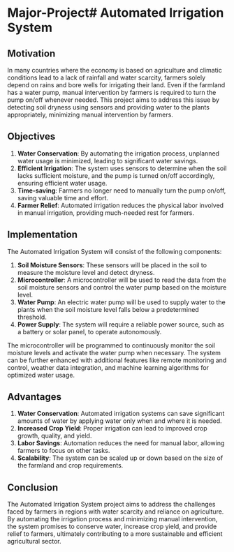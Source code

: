 # Major-Project# Automated Irrigation System

## Motivation

In many countries where the economy is based on agriculture and climatic conditions lead to a lack of rainfall and water scarcity, farmers solely depend on rains and bore wells for irrigating their land. Even if the farmland has a water pump, manual intervention by farmers is required to turn the pump on/off whenever needed. This project aims to address this issue by detecting soil dryness using sensors and providing water to the plants appropriately, minimizing manual intervention by farmers.

## Objectives

1. **Water Conservation**: By automating the irrigation process, unplanned water usage is minimized, leading to significant water savings.
2. **Efficient Irrigation**: The system uses sensors to determine when the soil lacks sufficient moisture, and the pump is turned on/off accordingly, ensuring efficient water usage.
3. **Time-saving**: Farmers no longer need to manually turn the pump on/off, saving valuable time and effort.
4. **Farmer Relief**: Automated irrigation reduces the physical labor involved in manual irrigation, providing much-needed rest for farmers.

## Implementation

The Automated Irrigation System will consist of the following components:

1. **Soil Moisture Sensors**: These sensors will be placed in the soil to measure the moisture level and detect dryness.
2. **Microcontroller**: A microcontroller will be used to read the data from the soil moisture sensors and control the water pump based on the moisture level.
3. **Water Pump**: An electric water pump will be used to supply water to the plants when the soil moisture level falls below a predetermined threshold.
4. **Power Supply**: The system will require a reliable power source, such as a battery or solar panel, to operate autonomously.

The microcontroller will be programmed to continuously monitor the soil moisture levels and activate the water pump when necessary. The system can be further enhanced with additional features like remote monitoring and control, weather data integration, and machine learning algorithms for optimized water usage.

## Advantages

1. **Water Conservation**: Automated irrigation systems can save significant amounts of water by applying water only when and where it is needed.
2. **Increased Crop Yield**: Proper irrigation can lead to improved crop growth, quality, and yield.
3. **Labor Savings**: Automation reduces the need for manual labor, allowing farmers to focus on other tasks.
4. **Scalability**: The system can be scaled up or down based on the size of the farmland and crop requirements.

## Conclusion

The Automated Irrigation System project aims to address the challenges faced by farmers in regions with water scarcity and reliance on agriculture. By automating the irrigation process and minimizing manual intervention, the system promises to conserve water, increase crop yield, and provide relief to farmers, ultimately contributing to a more sustainable and efficient agricultural sector.
